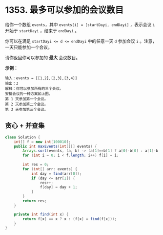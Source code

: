 # 1353. 最多可以参加的会议数目

给你一个数组 `events`，其中 `events[i] = [startDayi, endDayi]` ，表示会议 `i` 开始于 `startDayi` ，结束于 `endDayi` 。

你可以在满足 `startDayi <= d <= endDayi` 中的任意一天 `d` 参加会议 `i` 。注意，一天只能参加一个会议。

请你返回你可以参加的 **最大** 会议数目。

**示例：**

```
输入：events = [[1,2],[2,3],[3,4]]
输出：3
解释：你可以参加所有的三个会议。
安排会议的一种方案如上图。
第 1 天参加第一个会议。
第 2 天参加第二个会议。
第 3 天参加第三个会议。
```

## 贪心 + 并查集
```java
class Solution {
    int[] f = new int[100010];
    public int maxEvents(int[][] events) {
        Arrays.sort(events, (a, b) -> (a[1]==b[1] ? a[0]-b[0] : a[1]-b[1]));  
        for (int i = 0; i < f.length; i++) f[i] = i;
        
        int res = 0;
        for (int[] arr: events) {
            int day = find(arr[0]);
            if (day <= arr[1]) {
                res++;
                f[day] = day + 1;
            }
        }
        return res;
    }

    private int find(int x) {
        return f[x] == x ? x : (f[x] = find(f[x]));
    }
}
```